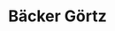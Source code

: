 ---
title: "Bäcker Görtz"
url: /ludwigshafen-am-rhein/baecker-goertz-sternstrasse/
shop: Bäckerei
---